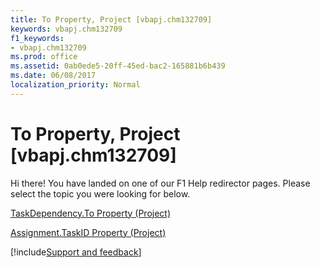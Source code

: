 ```yaml
---
title: To Property, Project [vbapj.chm132709]
keywords: vbapj.chm132709
f1_keywords:
- vbapj.chm132709
ms.prod: office
ms.assetid: 0ab0ede5-20ff-45ed-bac2-165881b6b439
ms.date: 06/08/2017
localization_priority: Normal
---
```



# To Property, Project [vbapj.chm132709]

Hi there! You have landed on one of our F1 Help redirector pages. Please select the topic you were looking for below.

[TaskDependency.To Property (Project)](https://msdn.microsoft.com/library/b2b26a7c-cbbd-c61c-a598-a04d9628fe0f%28Office.15%29.aspx)

[Assignment.TaskID Property (Project)](https://msdn.microsoft.com/library/71044e84-1388-1b9a-a374-d34f8cdef73b%28Office.15%29.aspx)

[!include[Support and feedback](~/includes/feedback-boilerplate.md)]